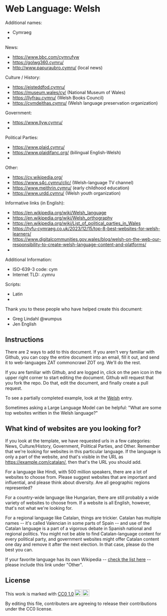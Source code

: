 # Web Language: Welsh

Additional names:
- Cymraeg
- 

News:
- https://www.bbc.com/cymrufyw
- https://golwg360.cymru/
- http://www.papuraubro.cymru/ (local news)

Culture / History:
- https://eisteddfod.cymru/
- https://museum.wales/cy/ (National Museum of Wales)
- https://llyfrau.cymru/ (Welsh Books Council)
- https://cymdeithas.cymru/ (Welsh language preservation organization)

Government:
- https://www.llyw.cymru/
- 

Political Parties:
- https://www.plaid.cymru/
- https://www.plaidifanc.org/ (bilingual English-Welsh)
- 

Other:
- https://cy.wikipedia.org/
- https://www.s4c.cymru/clic/ (Welsh-language TV channel)
- https://www.meithrin.cymru/ (early childhood education)
- https://www.urdd.cymru/ (Welsh youth organization)

Informative links (in English):
- https://en.wikipedia.org/wiki/Welsh_language
- https://en.wikipedia.org/wiki/Welsh_orthography
- https://en.wikipedia.org/wiki/List_of_political_parties_in_Wales
- https://tyfu-cymraeg.co.uk/2023/12/15/top-8-best-websites-for-welsh-learners/
- https://www.digitalcommunities.gov.wales/blog/welsh-on-the-web-our-responsibility-to-create-welsh-language-content-and-platforms/
- 

Additional Information:
- ISO-639-3 code: cym
- Internet TLD: .cymru

Scripts:
- Latin
- 

Thank you to these people who have helped create this document:
- Greg Lindahl @wumpus
- Jen English 

## Instructions

There are 2 ways to add to this document. If you aren't very familiar
with Github, you can copy the entire document into an email, fill it
out, and send it to web-languages ZAT commoncrawl ZOT org. We'll do the rest.

If you are familiar with Github, and are logged in, click on the pen
icon in the upper right corner to start editing the document.
Github will request that you fork the repo. Do that, edit the
document, and finally create a pull request.

To see a partially completed example, look at the
[Welsh](../living/welsh.md) entry.

Sometimes asking a Large Language Model can be helpful: "What are some
top websites written in the Welsh language?"

## What kind of websites are you looking for?

If you look at the template, we have requested urls in a few
categories: News, Culture/History, Government, Political Parties, and
Other. Remember that we're looking for websites in this particular
language. If the language is only a part of the website, and that's
visible in the URL as https://example.com/catalan/, then that's the
URL you should add.

For a language like Hindi, with 500 million speakers, there are a lot
of websites to choose from. Please suggest websites that are important
and influential, and please think about diversity. Are all geographic
regions represented?

For a country-wide language like Hungarian, there are still probably a
wide variety of websites to choose from. If a website is all English,
however, that's not what we're looking for.

For a regional language like Catalan, things are trickier. Catalan has
multiple names -- it's called Valencian in some parts of Spain -- and
use of the Catalan language is a part of a vigorous debate in Spanish
national and regional politics. You might not be able to find
Catalan-language content for every political party, and government
websites might offer Catalan content one day and remove it after
the next election. In that case, please do the best you can.

If your favorite language has its own Wikipedia -- [check the list here](https://en.wikipedia.org/wiki/List_of_Wikipedias) --
please include this link under "Other".

## License

<p xmlns:cc="http://creativecommons.org/ns#" >This work is marked with <a href="https://creativecommons.org/publicdomain/zero/1.0/?ref=chooser-v1" target="_blank" rel="license noopener noreferrer" style="display:inline-block;">CC0 1.0<img style="height:22px!important;margin-left:3px;vertical-align:text-bottom;" src="https://mirrors.creativecommons.org/presskit/icons/cc.svg?ref=chooser-v1" alt=""><img style="height:22px!important;margin-left:3px;vertical-align:text-bottom;" src="https://mirrors.creativecommons.org/presskit/icons/zero.svg?ref=chooser-v1" alt=""></a></p>

By editing this file, contributers are agreeing to release their contributions under the CC0 license.
